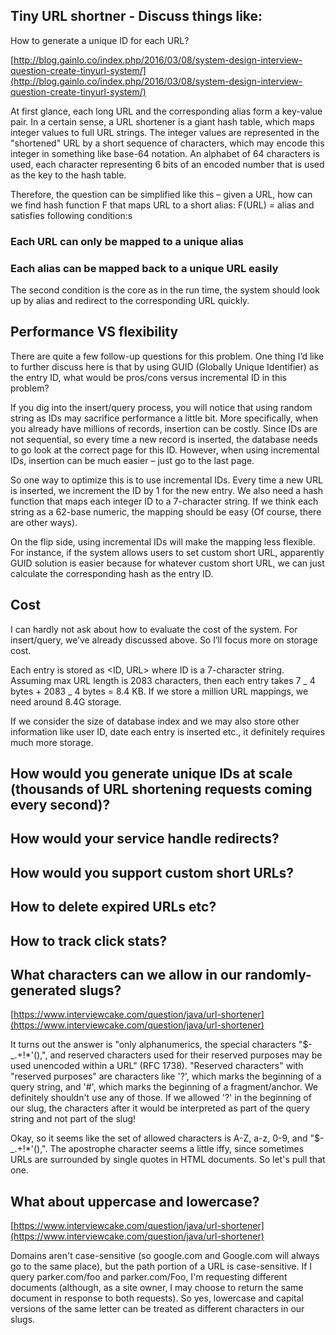 ## Tiny URL shortner - Discuss things like:

How to generate a unique ID for each URL?

[http://blog.gainlo.co/index.php/2016/03/08/system-design-interview-question-create-tinyurl-system/](http://blog.gainlo.co/index.php/2016/03/08/system-design-interview-question-create-tinyurl-system/)

At first glance, each long URL and the corresponding alias form a key-value pair.
In a certain sense, a URL shortener is a giant hash table, which maps integer values to full URL strings. The integer values are represented in the "shortened" URL by a short sequence of characters, which may encode this integer in something like base-64 notation. An alphabet of 64 characters is used, each character representing 6 bits of an encoded number that is used as the key to the hash table.

Therefore, the question can be simplified like this – given a URL, how can we find hash function F that maps URL to a short alias:
F(URL) = alias
and satisfies following condition:s

### Each URL can only be mapped to a unique alias

### Each alias can be mapped back to a unique URL easily

The second condition is the core as in the run time, the system should look up by alias and redirect to the corresponding URL quickly.

## Performance VS flexibility

There are quite a few follow-up questions for this problem. One thing I’d like to further discuss here is that by using GUID (Globally Unique Identifier) as the entry ID, what would be pros/cons versus incremental ID in this problem?

If you dig into the insert/query process, you will notice that using random string as IDs may sacrifice performance a little bit. More specifically, when you already have millions of records, insertion can be costly. Since IDs are not sequential, so every time a new record is inserted, the database needs to go look at the correct page for this ID. However, when using incremental IDs, insertion can be much easier – just go to the last page.

So one way to optimize this is to use incremental IDs. Every time a new URL is inserted, we increment the ID by 1 for the new entry. We also need a hash function that maps each integer ID to a 7-character string. If we think each string as a 62-base numeric, the mapping should be easy (Of course, there are other ways).

On the flip side, using incremental IDs will make the mapping less flexible. For instance, if the system allows users to set custom short URL, apparently GUID solution is easier because for whatever custom short URL, we can just calculate the corresponding hash as the entry ID.

## Cost

I can hardly not ask about how to evaluate the cost of the system. For insert/query, we’ve already discussed above. So I’ll focus more on storage cost.

Each entry is stored as <ID, URL> where ID is a 7-character string. Assuming max URL length is 2083 characters, then each entry takes 7 _ 4 bytes + 2083 _ 4 bytes = 8.4 KB. If we store a million URL mappings, we need around 8.4G storage.

If we consider the size of database index and we may also store other information like user ID, date each entry is inserted etc., it definitely requires much more storage.

## How would you generate unique IDs at scale (thousands of URL shortening requests coming every second)?

## How would your service handle redirects?

## How would you support custom short URLs?

## How to delete expired URLs etc?

## How to track click stats?

## What characters can we allow in our randomly-generated slugs?

[https://www.interviewcake.com/question/java/url-shortener](https://www.interviewcake.com/question/java/url-shortener)

It turns out the answer is "only alphanumerics, the special characters "\$-\_.+!\*'(),", and reserved characters used for their reserved purposes may be used unencoded within a URL" (RFC 1738). "Reserved characters" with "reserved purposes" are characters like '?', which marks the beginning of a query string, and '#', which marks the beginning of a fragment/anchor. We definitely shouldn't use any of those. If we allowed '?' in the beginning of our slug, the characters after it would be interpreted as part of the query string and not part of the slug!

Okay, so it seems like the set of allowed characters is A-Z, a-z, 0-9, and "\$-\_.+!\*'(),". The apostrophe character seems a little iffy, since sometimes URLs are surrounded by single quotes in HTML documents. So let's pull that one.

## What about uppercase and lowercase?

[https://www.interviewcake.com/question/java/url-shortener](https://www.interviewcake.com/question/java/url-shortener)

Domains aren't case-sensitive (so google.com and Google.com will always go to the same place), but the path portion of a URL is case-sensitive. If I query parker.com/foo and parker.com/Foo, I'm requesting different documents (although, as a site owner, I may choose to return the same document in response to both requests). So yes, lowercase and capital versions of the same letter can be treated as different characters in our slugs.
